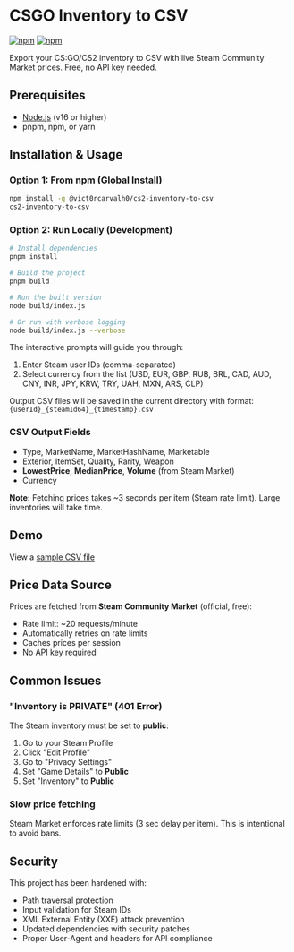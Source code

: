 # CSGO Inventory to CSV

[![npm](https://img.shields.io/npm/v/@vict0rcarvalh0/cs2-inventory-to-csv?style=plastic)](https://www.npmjs.com/package/@vict0rcarvalh0/cs2-inventory-to-csv)
[![npm](https://img.shields.io/npm/dm/@vict0rcarvalh0/cs2-inventory-to-csv?style=plastic)](https://www.npmjs.com/package/@vict0rcarvalh0/cs2-inventory-to-csv)

Export your CS:GO/CS2 inventory to CSV with live Steam Community Market prices. Free, no API key needed.

## Prerequisites

- [Node.js](https://nodejs.org/en/download) (v16 or higher)
- pnpm, npm, or yarn

## Installation & Usage

### Option 1: From npm (Global Install)

```bash
npm install -g @vict0rcarvalh0/cs2-inventory-to-csv
cs2-inventory-to-csv
```

### Option 2: Run Locally (Development)

```bash
# Install dependencies
pnpm install

# Build the project
pnpm build

# Run the built version
node build/index.js

# Or run with verbose logging
node build/index.js --verbose
```

The interactive prompts will guide you through:
1. Enter Steam user IDs (comma-separated)
2. Select currency from the list (USD, EUR, GBP, RUB, BRL, CAD, AUD, CNY, INR, JPY, KRW, TRY, UAH, MXN, ARS, CLP)

Output CSV files will be saved in the current directory with format: `{userId}_{steamId64}_{timestamp}.csv`

### CSV Output Fields
- Type, MarketName, MarketHashName, Marketable
- Exterior, ItemSet, Quality, Rarity, Weapon
- **LowestPrice**, **MedianPrice**, **Volume** (from Steam Market)
- Currency

**Note:** Fetching prices takes ~3 seconds per item (Steam rate limit). Large inventories will take time.

## Demo

View a [sample CSV file](https://github.com/vict0rcarvalh0/cs2-inventory-to-csv/blob/main/assets/homerokb_76561198074182328_1759429635.csv)

## Price Data Source

Prices are fetched from **Steam Community Market** (official, free):
- Rate limit: ~20 requests/minute
- Automatically retries on rate limits
- Caches prices per session
- No API key required

## Common Issues

### "Inventory is PRIVATE" (401 Error)
The Steam inventory must be set to **public**:
1. Go to your Steam Profile
2. Click "Edit Profile"
3. Go to "Privacy Settings"
4. Set "Game Details" to **Public**
5. Set "Inventory" to **Public**

### Slow price fetching
Steam Market enforces rate limits (3 sec delay per item). This is intentional to avoid bans.

## Security

This project has been hardened with:
- Path traversal protection
- Input validation for Steam IDs
- XML External Entity (XXE) attack prevention
- Updated dependencies with security patches
- Proper User-Agent and headers for API compliance

